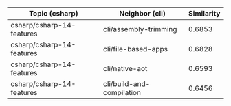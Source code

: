 | Topic (csharp) | Neighbor (cli) | Similarity |
|-------------|-------------------|------------|
| csharp/csharp-14-features | cli/assembly-trimming | 0.6853 |
| csharp/csharp-14-features | cli/file-based-apps | 0.6828 |
| csharp/csharp-14-features | cli/native-aot | 0.6593 |
| csharp/csharp-14-features | cli/build-and-compilation | 0.6456 |
